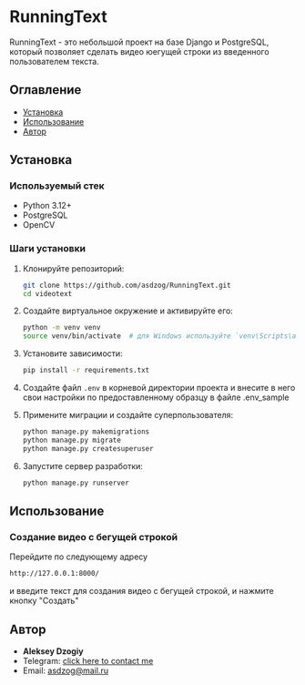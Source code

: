 # RunningText

RunningText - это небольшой проект на базе  Django и PostgreSQL, который позволяет 
сделать видео юегущей строки из введенного пользователем текста.

## Оглавление
- [Установка](#установка)
- [Использование](#использование)
- [Автор](#автор)

## Установка

### Используемый стек
- Python 3.12+
- PostgreSQL
- OpenCV

### Шаги установки
1. Клонируйте репозиторий:
    ```bash
    git clone https://github.com/asdzog/RunningText.git
    cd videotext
    ```

2. Создайте виртуальное окружение и активируйте его:
    ```bash
    python -m venv venv
    source venv/bin/activate  # для Windows используйте `venv\Scripts\activate`
    ```

3. Установите зависимости:
    ```bash
    pip install -r requirements.txt
    ```

4. Создайте файл `.env` в корневой директории проекта и внесите в него свои настройки
по предоставленному образцу в файле .env_sample

5. Примените миграции и создайте суперпользователя:
    ```bash
    python manage.py makemigrations
    python manage.py migrate
    python manage.py createsuperuser
    ```

6. Запустите сервер разработки:
    ```bash
    python manage.py runserver
    ```

## Использование

### Создание видео с бегущей строкой

Перейдите по следующему адресу
```bash
http://127.0.0.1:8000/
   ```
и введите текст для создания видео с бегущей строкой, и нажмите кнопку "Создать"

## Автор

* **Aleksey Dzogiy**
* Telegram: [click here to contact me](https://t.me/aleksey_dz)
* Email: asdzog@mail.ru